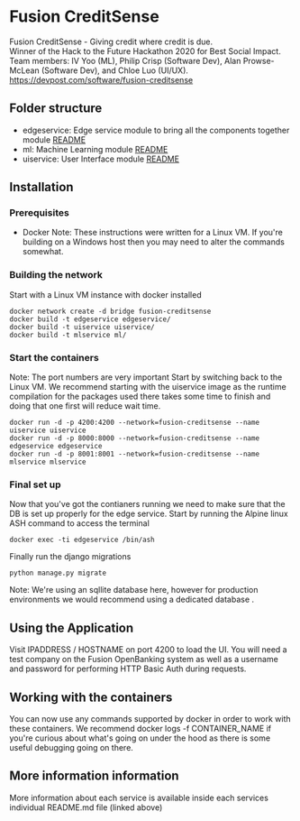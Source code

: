 # Fusion CreditSense
Fusion CreditSense - Giving credit where credit is due.<br> 
Winner of the Hack to the Future Hackathon 2020 for Best Social Impact. <br>
Team members: IV Yoo (ML), Philip Crisp (Software Dev), Alan Prowse-McLean (Software Dev), and Chloe Luo (UI/UX).<br>
https://devpost.com/software/fusion-creditsense


## Folder structure
- edgeservice: Edge service module to bring all the components together module [README](./edgeservice/README.md)
- ml: Machine Learning module [README](./ml/README.md)
- uiservice: User Interface module [README](./uiservice/README.md)

## Installation

### Prerequisites
* Docker
Note: These instructions were written for a Linux VM. If you're building on a Windows host then you may need to alter the commands somewhat.

### Building the network
Start with a Linux VM instance with docker installed
~~~
docker network create -d bridge fusion-creditsense
docker build -t edgeservice edgeservice/
docker build -t uiservice uiservice/
docker build -t mlservice ml/
~~~

### Start the containers
Note: The port numbers are very important
Start by switching back to the Linux VM.
We recommend starting with the uiservice image as the runtime compilation for the packages used there takes some time to finish and doing that one first will reduce wait time.
~~~
docker run -d -p 4200:4200 --network=fusion-creditsense --name uiservice uiservice
docker run -d -p 8000:8000 --network=fusion-creditsense --name edgeservice edgeservice
docker run -d -p 8001:8001 --network=fusion-creditsense --name mlservice mlservice
~~~

### Final set up
Now that you've got the contianers running we need to make sure that the DB is set up properly for the edge service.
Start by running the Alpine linux ASH command to access the terminal
~~~
docker exec -ti edgeservice /bin/ash
~~~
Finally run the django migrations
~~~
python manage.py migrate
~~~
Note: We're using an sqllite database here, however for production environments we would recommend using a dedicated database .

## Using the Application
Visit IPADDRESS / HOSTNAME on port 4200 to load the UI.
You will need a test company on the Fusion OpenBanking system as well as a username and password for performing HTTP Basic Auth during requests.

## Working with the containers
You can now use any commands supported by docker in order to work with these containers.
We recommend docker logs -f CONTAINER_NAME if you're curious about what's going on under the hood as there is some useful debugging going on there.

## More information information
More  information about each service is available inside each services individual README.md file (linked above)
